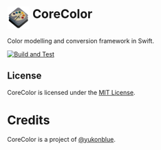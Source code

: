 <img align=top src="Assets/logo.png" width="52" height="52"> CoreColor
======================================

Color modelling and conversion framework in Swift.

[![Build and Test](https://github.com/yukonblue/CoreColor/actions/workflows/swift.yml/badge.svg)](https://github.com/yukonblue/CoreColor/actions/workflows/swift.yml)


## License

CoreColor is licensed under the [MIT License](https://choosealicense.com/licenses/mit/).

# Credits

CoreColor is a project of [@yukonblue](https://github.com/yukonblue).

